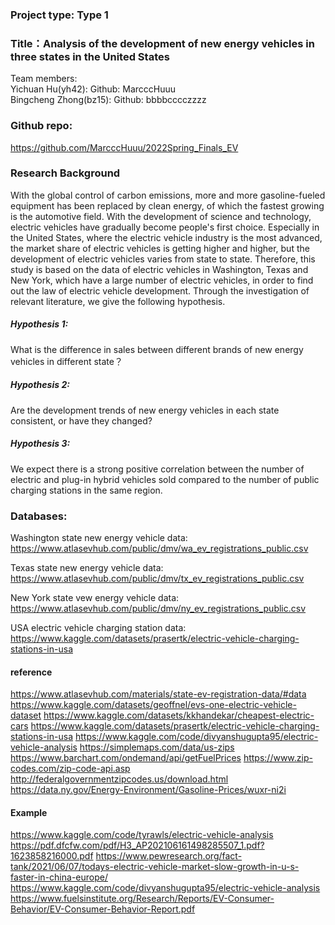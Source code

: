 ### Project type: Type 1
### Title：Analysis of the development of new energy vehicles in three states in the United States
Team members:  
Yichuan Hu(yh42):  Github: MarcccHuuu  
Bingcheng Zhong(bz15): Github: bbbbcccczzzz
 
### Github repo:
https://github.com/MarcccHuuu/2022Spring_Finals_EV

### Research Background
With the global control of carbon emissions, more and more gasoline-fueled equipment has been replaced by clean energy, 
of which the fastest growing is the automotive field. With the development of science and technology, electric vehicles 
have gradually become people's first choice. Especially in the United States, where the electric vehicle industry is 
the most advanced, the market share of electric vehicles is getting higher and higher, but the development of electric 
vehicles varies from state to state. Therefore, this study is based on the data of electric vehicles in Washington, 
Texas and New York, which have a large number of electric vehicles, in order to find out the law of electric vehicle 
development. Through the investigation of relevant literature, we give the following hypothesis.


##### Hypothesis 1:  
What is the difference in sales between different brands of new energy vehicles in different state？
##### Hypothesis 2:
Are the development trends of new energy vehicles in each state consistent, or have they changed?
##### Hypothesis 3:
We expect there is a strong positive correlation between the number of electric and plug-in hybrid vehicles sold 
compared to the number of public charging stations in the same region.

### Databases:
Washington state new energy vehicle data:
https://www.atlasevhub.com/public/dmv/wa_ev_registrations_public.csv

Texas state new energy vehicle data:
https://www.atlasevhub.com/public/dmv/tx_ev_registrations_public.csv

New York state vew energy vehicle data:
https://www.atlasevhub.com/public/dmv/ny_ev_registrations_public.csv

USA electric vehicle charging station data:
https://www.kaggle.com/datasets/prasertk/electric-vehicle-charging-stations-in-usa

#### reference
https://www.atlasevhub.com/materials/state-ev-registration-data/#data
https://www.kaggle.com/datasets/geoffnel/evs-one-electric-vehicle-dataset
https://www.kaggle.com/datasets/kkhandekar/cheapest-electric-cars
https://www.kaggle.com/datasets/prasertk/electric-vehicle-charging-stations-in-usa
https://www.kaggle.com/code/divyanshugupta95/electric-vehicle-analysis
https://simplemaps.com/data/us-zips
https://www.barchart.com/ondemand/api/getFuelPrices
https://www.zip-codes.com/zip-code-api.asp
http://federalgovernmentzipcodes.us/download.html
https://data.ny.gov/Energy-Environment/Gasoline-Prices/wuxr-ni2i

#### Example
https://www.kaggle.com/code/tyrawls/electric-vehicle-analysis
https://pdf.dfcfw.com/pdf/H3_AP202106161498285507_1.pdf?1623858216000.pdf
https://www.pewresearch.org/fact-tank/2021/06/07/todays-electric-vehicle-market-slow-growth-in-u-s-faster-in-china-europe/
https://www.kaggle.com/code/divyanshugupta95/electric-vehicle-analysis
https://www.fuelsinstitute.org/Research/Reports/EV-Consumer-Behavior/EV-Consumer-Behavior-Report.pdf